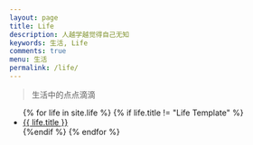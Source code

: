 ```yaml
---
layout: page
title: Life
description: 人越学越觉得自己无知
keywords: 生活, Life
comments: true
menu: 生活
permalink: /life/
---
```


> 生活中的点点滴滴

<ul class="listing">
{% for life in site.life %}
{% if life.title != "Life Template" %}
<li class="listing-item"><a href="{{ life.url }}">{{ life.title }}</a>
</li>
{%endif %}
{% endfor %}
</ul>
